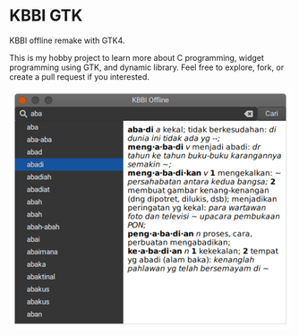 # KBBI GTK

KBBI offline remake with GTK4.

This is my hobby project to learn more about C programming, widget programming using GTK, and dynamic library. Feel free to explore, fork, or create a pull request if you interested.

![Alt text](./assets/screenshots/screenshot_1.png "KBBI Offline")
